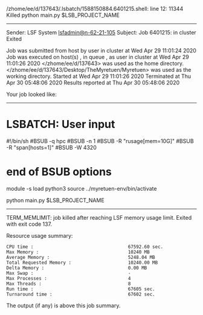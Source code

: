 /zhome/ee/d/137643/.lsbatch/1588150884.6401215.shell: line 12: 11344 Killed                  python main.py $LSB_PROJECT_NAME

------------------------------------------------------------
Sender: LSF System <lsfadmin@n-62-21-105>
Subject: Job 6401215: <NNAgent8NN-Selfplay-100-weighted> in cluster <dcc> Exited

Job <NNAgent8NN-Selfplay-100-weighted> was submitted from host <n-62-27-20> by user <s183905> in cluster <dcc> at Wed Apr 29 11:01:24 2020
Job was executed on host(s) <n-62-21-105>, in queue <hpc>, as user <s183905> in cluster <dcc> at Wed Apr 29 11:01:26 2020
</zhome/ee/d/137643> was used as the home directory.
</zhome/ee/d/137643/Desktop/TheMyretuen/Myretuen> was used as the working directory.
Started at Wed Apr 29 11:01:26 2020
Terminated at Thu Apr 30 05:48:06 2020
Results reported at Thu Apr 30 05:48:06 2020

Your job looked like:

------------------------------------------------------------
# LSBATCH: User input
#!/bin/sh
#BSUB -q hpc
#BSUB -n 1
#BSUB -R "rusage[mem=10G]"
#BSUB -R "span[hosts=1]"
#BSUB -W 4320
# end of BSUB options

module -s load python3
source ../myretuen-env/bin/activate

python main.py $LSB_PROJECT_NAME


------------------------------------------------------------

TERM_MEMLIMIT: job killed after reaching LSF memory usage limit.
Exited with exit code 137.

Resource usage summary:

    CPU time :                                   67592.60 sec.
    Max Memory :                                 10240 MB
    Average Memory :                             5248.04 MB
    Total Requested Memory :                     10240.00 MB
    Delta Memory :                               0.00 MB
    Max Swap :                                   -
    Max Processes :                              4
    Max Threads :                                8
    Run time :                                   67605 sec.
    Turnaround time :                            67602 sec.

The output (if any) is above this job summary.

